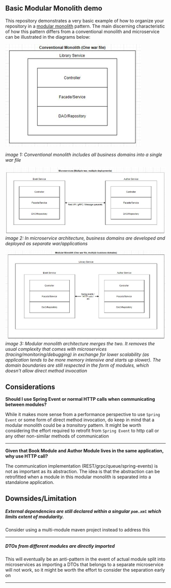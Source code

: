 ## Basic Modular Monolith demo

This repository demonstrates a very basic example of how to organize your
repository in
a [modular monolith](https://www.jrebel.com/blog/what-is-a-modular-monolith)
pattern. The main discerning characteristic of how this pattern differs from a
conventional monolith and microservice can be illustrated in the diagrams below:

![conventional monolith](docs/conventional-monolith.JPG)

*image 1: Conventional monolith includes all business domains into a single war
file*

![microservice](docs/microservices.JPG)
*image 2: In microservice architecture, business domains are developed and
deployed as separate war/applications*

![modular-monolith](docs/modular-monolith.JPG)
*image 3: Modular monolith architecture merges the two. It removes the usual
complexity that comes with microservices (tracing/monitoring/debugging) in
exchange for lower scalability (as application tends to be more memory intensive
and starts up slower). The domain boundaries are still respected in the form of
modules, which doesn't allow direct method invocation*

## Considerations

**Should I use Spring Event or normal HTTP calls when communicating between
modules?**

While it makes more sense from a performance perspective to use `Spring Event`
or some form of direct method invocation, do keep in mind that a modular
monolith could be a _transitory_ pattern. It might be worth considering the
effort required to retrofit from `Spring Event` to http call or any other
non-similar methods of communication

---
**Given that Book Module and Author Module lives in the same application, why
use HTTP call?**

The communication implementation (REST/grpc/queue/spring-events) is not as
important as its abstraction. The idea is that the abstraction can be
retrofitted when a module in this modular monolith is separated into a
standalone application.

## Downsides/Limitation

##### External dependencies are still declared within a singular `pom.xml` which limits extent of modularity.

Consider using a multi-module maven project instead to address this

---

##### DTOs from different modules are directly imported

This will eventually be an anti-pattern in the event of actual module split into
microservices as importing a DTOs that belongs to a separate microservice will
not work, so it might be worth the effort to consider the separation early on

---